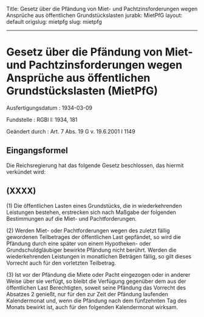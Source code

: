 Title: Gesetz über die Pfändung von Miet- und Pachtzinsforderungen wegen Ansprüche
  aus öffentlichen Grundstückslasten
jurabk: MietPfG
layout: default
origslug: mietpfg
slug: mietpfg

---

# Gesetz über die Pfändung von Miet- und Pachtzinsforderungen wegen Ansprüche aus öffentlichen Grundstückslasten (MietPfG)

Ausfertigungsdatum
:   1934-03-09

Fundstelle
:   RGBl I: 1934, 181

Geändert durch
:   Art. 7 Abs. 19 G v. 19.6.2001 I 1149


## Eingangsformel

Die Reichsregierung hat das folgende Gesetz beschlossen, das hiermit
verkündet wird:


## (XXXX)

(1) Die öffentlichen Lasten eines Grundstücks, die in wiederkehrenden
Leistungen bestehen, erstrecken sich nach Maßgabe der folgenden
Bestimmungen auf die Miet- und Pachtforderungen.

(2) Werden Miet- oder Pachtforderungen wegen des zuletzt fällig
gewordenen Teilbetrages der öffentlichen Last gepfändet, so wird die
Pfändung durch eine später von einem Hypotheken- oder
Grundschuldgläubiger bewirkte Pfändung nicht berührt. Werden die
wiederkehrenden Leistungen in monatlichen Beträgen fällig, so gilt
dieses Vorrecht auch für den vorletzten Teilbetrag.

(3) Ist vor der Pfändung die Miete oder Pacht eingezogen oder in
anderer Weise über sie verfügt, so bleibt die Verfügung gegenüber dem
aus der öffentlichen Last Berechtigten, soweit seine Pfändung das
Vorrecht des Absatzes 2 genießt, nur für den zur Zeit der Pfändung
laufenden Kalendermonat und, wenn die Pfändung nach dem fünfzehnten
Tag des Monats bewirkt ist, auch für den folgenden Kalendermonat
wirksam.

